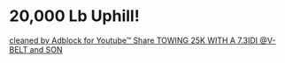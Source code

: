 # 20,000 Lb Uphill!
[cleaned by Adblock for Youtube™ Share
TOWING 25K WITH A 7.3IDI @V-BELT and SON](https://youtu.be/0NUvk4zqR9E)
